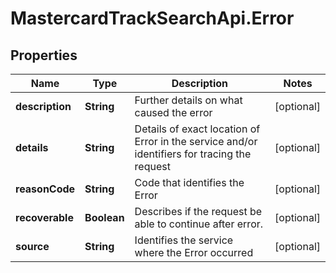 # MastercardTrackSearchApi.Error

## Properties

Name | Type | Description | Notes
------------ | ------------- | ------------- | -------------
**description** | **String** | Further details on what caused the error | [optional] 
**details** | **String** | Details of exact location of Error in the service and/or identifiers for tracing the request | [optional] 
**reasonCode** | **String** | Code that identifies the Error | [optional] 
**recoverable** | **Boolean** | Describes if the request be able to continue after error. | [optional] 
**source** | **String** | Identifies the service where the Error occurred | [optional] 


